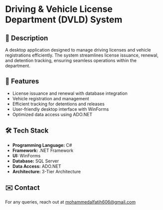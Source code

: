# Driving & Vehicle License Department (DVLD) System

## 📌 Description
A desktop application designed to manage driving licenses and vehicle registrations efficiently. 
The system streamlines license issuance, renewal, and detention tracking, ensuring seamless operations within the department.

## 🚀 Features
- License issuance and renewal with database integration
- Vehicle registration and management
- Efficient tracking for detentions and releases
- User-friendly desktop interface with WinForms
- Optimized data access using ADO.NET

## 🛠 Tech Stack
- **Programming Language:** C#
- **Framework:** .NET Framework
- **UI:** WinForms
- **Database:** SQL Server
- **Data Access:** ADO.NET
- **Architecture:** 3-Tier Architecture

## ✉️ Contact
For any queries, reach out at [mohammedalfatih606@gmail.com](mailto:mohammedalfatih606@gmail)
